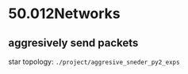 # 50.012Networks


## aggresively send packets

star topology: `./project/aggresive_sneder_py2_exps`


